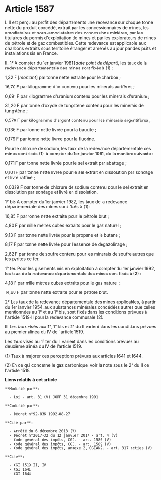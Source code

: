 # Article 1587

I. Il est perçu au profit des départements une redevance sur chaque tonne nette du produit concédé, extrait par les
concessionnaires de mines, les amodiataires et sous-amodiataires des concessions minières, par les titulaires du permis
d'exploitation de mines et par les explorateurs de mines de pétrole et de gaz combustibles. Cette redevance est applicable
aux charbons extraits sous territoire étranger et amenés au jour par des puits et installations sis en France.

II. 1° A compter du 1er janvier 1981 [*date point de départ*], les taux de la redevance départementale des mines sont fixés à
(1) :

1,32 F [*montant*] par tonne nette extraite pour le charbon ;

16,70 F par kilogramme d'or contenu pour les minerais aurifères ;

0,691 F par kilogramme d'uranium contenu pour les minerais d'uranium ;

31,20 F par tonne d'oxyde de tungstène contenu pour les minerais de tungstène ;

0,576 F par kilogramme d'argent contenu pour les minerais argentifères ;

0,136 F par tonne nette livrée pour la bauxite ;

0,179 F par tonne nette livrée pour la fluorine.

Pour le chlorure de sodium, les taux de la redevance départementale des mines sont fixés (1), à compter du 1er janvier 1981,
de la manière suivante :

0,171 F par tonne nette livrée pour le sel extrait par abattage ;

0,101 F par tonne nette livrée pour le sel extrait en dissolution par sondage et livré raffiné ;

0,0329 F par tonne de chlorure de sodium contenu pour le sel extrait en dissolution par sondage et livré en dissolution.

1° bis A compter du 1er janvier 1982, les taux de la redevance départementale des mines sont fixés à (1) :

16,85 F par tonne nette extraite pour le pétrole brut ;

4,80 F par mille mètres cubes extraits pour le gaz naturel ;

9,13 F par tonne nette livrée pour le propane et le butane ;

8,17 F par tonne nette livrée pour l'essence de dégazolinage ;

2,62 F par tonne de soufre contenu pour les minerais de soufre autres que les pyrites de fer.

1° ter. Pour les gisements mis en exploitation à compter du 1er janvier 1992, les taux de la redevance départementale des
mines sont fixés à (2) :

4,18 F par mille mètres cubes extraits pour le gaz naturel ;

14,60 F par tonne nette extraite pour le pétrole brut.

2° Les taux de la redevance départementale des mines applicables, à partir du 1er janvier 1954, aux substances minérales
concédées autres que celles mentionnées au 1° et au 1° bis, sont fixés dans les conditions prévues à l'article 1519-II pour
la redevance communale (2).

III Les taux visés aux 1°, 1° bis et 2° du II varient dans les conditions prévues au premier alinéa du IV de l'article 1519.

Les taux visés au 1° ter du II varient dans les conditions prévues au deuxième alinéa du IV de l'article 1519.

(1) Taux à majorer des perceptions prévues aux articles 1641 et 1644.

(2) En ce qui concerne le gaz carbonique, voir la note sous le 2° du II de l'article 1519.

**Liens relatifs à cet article**

	**Modifié par**:

	  - Loi - art. 31 (V) JORF 31 décembre 1991

	**Codifié par**:

	  - Décret n°92-836 1992-08-27

	**Cité par**:

	  - Arrêté du 6 décembre 2013 (V)
	  - Décret n°2017-32 du 12 janvier 2017 - art. 4 (V)
	  - Code général des impôts, CGI. - art. 1586 (V)
	  - Code général des impôts, CGI. - art. 1589 (V)
	  - Code général des impôts, annexe 2, CGIAN2. - art. 317 octies (V)

	**Cite**:

	  - CGI 1519 II, IV
	  - CGI 1641
	  - CGI 1644
